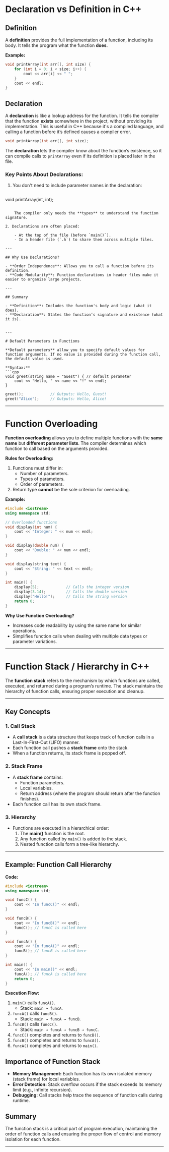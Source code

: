 # Declaration vs Definition in C++

## Definition
A **definition** provides the full implementation of a function, including its body. It tells the program what the function **does**.

**Example:**

```cpp
void printArray(int arr[], int size) {
    for (int i = 0; i < size; i++) {
        cout << arr[i] << " ";
    }
    cout << endl;
}
```

## Declaration

A **declaration** is like a lookup address for the function. It tells the compiler that the function **exists** somewhere in the project, without providing its implementation. This is useful in C++ because it's a compiled language, and calling a function before it’s defined causes a compiler error.

```cpp
void printArray(int arr[], int size);
```

The **declaration** lets the compiler know about the function’s existence, so it can compile calls to `printArray` even if its definition is placed later in the file.

### Key Points About Declarations:

1. You don't need to include parameter names in the declaration:

    ```cpp
void printArray(int, int);
```
    
    The compiler only needs the **types** to understand the function signature.
    
2. Declarations are often placed:
    
    - At the top of the file (before `main()`).
    - In a header file (`.h`) to share them across multiple files.

---

## Why Use Declarations?

- **Order Independence**: Allows you to call a function before its definition.
- **Code Modularity**: Function declarations in header files make it easier to organize large projects.

---

## Summary

- **Definition**: Includes the function's body and logic (what it does).
- **Declaration**: States the function’s signature and existence (what it is).


---

# Default Parameters in Functions

**Default parameters** allow you to specify default values for function arguments. If no value is provided during the function call, the default value is used.

**Syntax:**
```cpp
void greet(string name = "Guest") { // default perameter 
    cout << "Hello, " << name << "!" << endl;
}
```

```cpp
greet();            // Outputs: Hello, Guest!
greet("Alice");     // Outputs: Hello, Alice!
```

---

# Function Overloading

**Function overloading** allows you to define multiple functions with the **same name** but **different parameter lists**. The compiler determines which function to call based on the arguments provided.

**Rules for Overloading:**
1. Functions must differ in:
   - Number of parameters.
   - Types of parameters.
   - Order of parameters.
2. Return type **cannot** be the sole criterion for overloading.

**Example:**
```cpp
#include <iostream>
using namespace std;

// Overloaded functions
void display(int num) {
    cout << "Integer: " << num << endl;
}

void display(double num) {
    cout << "Double: " << num << endl;
}

void display(string text) {
    cout << "String: " << text << endl;
}

int main() {
    display(5);            // Calls the integer version
    display(3.14);         // Calls the double version
    display("Hello!");     // Calls the string version
    return 0;
}
```

**Why Use Function Overloading?**

- Increases code readability by using the same name for similar operations.
- Simplifies function calls when dealing with multiple data types or parameter variations.


---

# Function Stack / Hierarchy in C++

The **function stack** refers to the mechanism by which functions are called, executed, and returned during a program’s runtime. The stack maintains the hierarchy of function calls, ensuring proper execution and cleanup.

---

## Key Concepts

### 1. **Call Stack**
- A **call stack** is a data structure that keeps track of function calls in a Last-In-First-Out (LIFO) manner.
- Each function call pushes a **stack frame** onto the stack.
- When a function returns, its stack frame is popped off.

### 2. **Stack Frame**
- A **stack frame** contains:
  - Function parameters.
  - Local variables.
  - Return address (where the program should return after the function finishes).
- Each function call has its own stack frame.

### 3. **Hierarchy**
- Functions are executed in a hierarchical order:
  1. The **main()** function is the root.
  2. Any function called by `main()` is added to the stack.
  3. Nested function calls form a tree-like hierarchy.

---

## Example: Function Call Hierarchy

**Code:**

```cpp
#include <iostream>
using namespace std;

void funcC() {
    cout << "In funcC()" << endl;
}

void funcB() {
    cout << "In funcB()" << endl;
    funcC(); // funcC is called here
}

void funcA() {
    cout << "In funcA()" << endl;
    funcB(); // funcB is called here
}

int main() {
    cout << "In main()" << endl;
    funcA(); // funcA is called here
    return 0;
}
```

**Execution Flow:**

1. `main()` calls `funcA()`.
    - Stack: `main → funcA`.
2. `funcA()` calls `funcB()`.
    - Stack: `main → funcA → funcB`.
3. `funcB()` calls `funcC()`.
    - Stack: `main → funcA → funcB → funcC`.
4. `funcC()` completes and returns to `funcB()`.
5. `funcB()` completes and returns to `funcA()`.
6. `funcA()` completes and returns to `main()`.

## Importance of Function Stack

- **Memory Management:** Each function has its own isolated memory (stack frame) for local variables.
- **Error Detection:** Stack overflow occurs if the stack exceeds its memory limit (e.g., infinite recursion).
- **Debugging:** Call stacks help trace the sequence of function calls during runtime.

## Summary

The function stack is a critical part of program execution, maintaining the order of function calls and ensuring the proper flow of control and memory isolation for each function.

---
